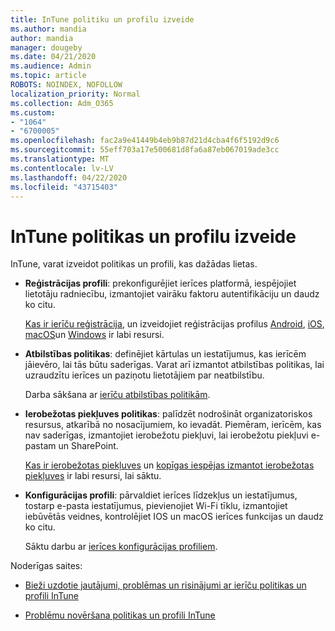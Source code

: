 ```yaml
---
title: InTune politiku un profilu izveide
ms.author: mandia
author: mandia
manager: dougeby
ms.date: 04/21/2020
ms.audience: Admin
ms.topic: article
ROBOTS: NOINDEX, NOFOLLOW
localization_priority: Normal
ms.collection: Adm_O365
ms.custom:
- "1064"
- "6700005"
ms.openlocfilehash: fac2a9e41449b4eb9b87d21d4cba4f6f5192d9c6
ms.sourcegitcommit: 55eff703a17e500681d8fa6a87eb067019ade3cc
ms.translationtype: MT
ms.contentlocale: lv-LV
ms.lasthandoff: 04/22/2020
ms.locfileid: "43715403"
---
```

# <a name="creating-intune-policy-and-profiles"></a>InTune politikas un profilu izveide

InTune, varat izveidot politikas un profili, kas dažādas lietas.

- **Reģistrācijas profili**: prekonfigurējiet ierīces platformā, iespējojiet lietotāju radniecību, izmantojiet vairāku faktoru autentifikāciju un daudz ko citu.

  [Kas ir ierīču reģistrācija](https://docs.microsoft.com/intune/device-enrollment), un izveidojiet reģistrācijas profilus [Android](https://docs.microsoft.com/intune/android-enroll), [iOS](https://docs.microsoft.com/intune/ios-enroll), [macOS](https://docs.microsoft.com/intune/macos-enroll)un [Windows](https://docs.microsoft.com/intune/windows-enrollment-methods) ir labi resursi.

- **Atbilstības politikas**: definējiet kārtulas un iestatījumus, kas ierīcēm jāievēro, lai tās būtu saderīgas. Varat arī izmantot atbilstības politikas, lai uzraudzītu ierīces un paziņotu lietotājiem par neatbilstību.

  Darba sākšana ar [ierīču atbilstības politikām](https://docs.microsoft.com/intune/device-compliance-get-started).
- **Ierobežotas piekļuves politikas**: palīdzēt nodrošināt organizatoriskos resursus, atkarībā no nosacījumiem, ko ievadāt. Piemēram, ierīcēm, kas nav saderīgas, izmantojiet ierobežotu piekļuvi, lai ierobežotu piekļuvi e-pastam un SharePoint.

  [Kas ir ierobežotas piekļuves](https://docs.microsoft.com/intune/conditional-access) un [kopīgas iespējas izmantot ierobežotas piekļuves](https://docs.microsoft.com/intune/conditional-access-intune-common-ways-use) ir labi resursi, lai sāktu.

- **Konfigurācijas profili**: pārvaldiet ierīces līdzekļus un iestatījumus, tostarp e-pasta iestatījumus, pievienojiet Wi-Fi tīklu, izmantojiet iebūvētās veidnes, kontrolējiet IOS un macOS ierīces funkcijas un daudz ko citu.

  Sāktu darbu ar [ierīces konfigurācijas profiliem](https://docs.microsoft.com/intune/device-profiles).

Noderīgas saites:

- [Bieži uzdotie jautājumi, problēmas un risinājumi ar ierīču politikas un profili InTune](https://docs.microsoft.com/intune/device-profile-troubleshoot)

- [Problēmu novēršana politikas un profili InTune](https://docs.microsoft.com/intune/troubleshoot-policies-in-microsoft-intune)
